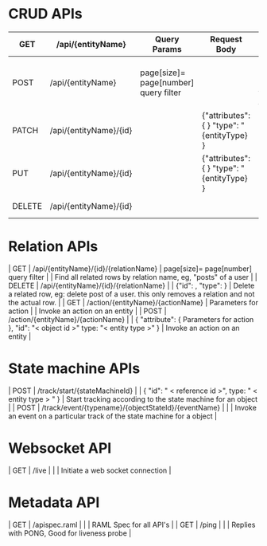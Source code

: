 # CRUD APIs

| GET    | /api/{entityName}                                         | Query Params                          | Request Body                                                                                  | Description                                                                                           |
| ------ | --------------------------------------------------------- | ------------------------------------- | --------------------------------------------------------------------------------------------- | ----------------------------------------------------------------------------------------------------- |
| POST   | /api/{entityName}                                         | page[size]= page[number] query filter |                                                                                               | Find all rows, paginated with query and filters                                                       |
| PATCH  | /api/{entityName}/{id}                                    |                                       | {"attributes": {  } "type": "{entityType} }                                                   | Update row by reference id                                                                            |
| PUT    | /api/{entityName}/{id}                                    |                                       | {"attributes": { } "type": "{entityType} }                                                    | Update row by reference id                                                                            |
| DELETE | /api/{entityName}/{id}                                    |                                       |                                                                                               | Delete a row                                                                                          |


# Relation APIs

| GET    | /api/{entityName}/{id}/{relationName}                     | page[size]= page[number] query filter |                                                                                               | Find all related rows by relation name, eg, "posts" of a user                                         |
| DELETE | /api/{entityName}/{id}/{relationName}                     |                                       | {"id": , "type":  }                                                                           | Delete a related row, eg: delete post of a user. this only removes a relation and not the actual row. |
| GET    | /action/{entityName}/{actionName}                         | Parameters for action                 |                                                                                               | Invoke an action on an entity                                                                         |
| POST   | /action/{entityName}/{actionName}                         |                                       | { "attribute": { Parameters for action }, "id": "< object id >" type: "< entity type >" }     | Invoke an action on an entity                                                                         |


# State machine APIs


| POST   | /track/start/{stateMachineId}                             |                                       | { "id": " < reference id >", type: " < entity type > " }                                      | Start tracking according to the state machine for an object                                           |
| POST   | /track/event/{typename}/{objectStateId}/{eventName}       |                                       |                                                                                               | Invoke an event on a particular track of the state machine for a object                               |


# Websocket API

| GET    | /live                                                     |                                       |                                                                                               | Initiate a web socket connection                                                                      |


# Metadata API

| GET    | /apispec.raml                                             |                                       |                                                                                               | RAML Spec for all API's                                                                               |
| GET    | /ping                                                     |                                       |                                                                                               | Replies with PONG, Good for liveness probe                                                            |

